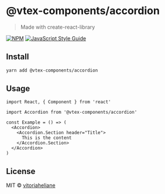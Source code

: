 # @vtex-components/accordion

> Made with create-react-library

[![NPM](https://img.shields.io/npm/v/@vtex-components/accordion.svg)](https://www.npmjs.com/package/@vtex-components/accordion) [![JavaScript Style Guide](https://img.shields.io/badge/code_style-standard-brightgreen.svg)](https://standardjs.com)

## Install

```bash
yarn add @vtex-components/accordion
```

## Usage

```tsx
import React, { Component } from 'react'

import Accordion from '@vtex-components/accordion'

const Example = () => (
  <Accordion>
    <Accordion.Section header="Title">
      This is the content
    </Accordion.Section>
  </Accordion>
)
```

## License

MIT © [vitoriaheliane](https://github.com/vitoriaheliane)
